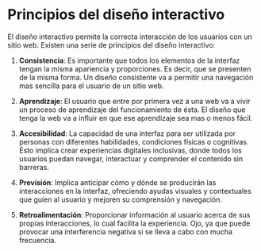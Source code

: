# Principios del diseño interactivo

El diseño interactivo permite la correcta interacción de los usuarios
con un sitio web. Existen una serie de principios del diseño
interactivo:

1. **Consistencia**: Es importante que todos los elementos de la interfaz tengan la misma
apariencia y proporciones. Es decir, que se presenten de la misma forma.
Un diseño consistente va a permitir una navegación mas sencilla para el
usuario de un sitio web.

2. **Aprendizaje**: El usuario que entre por primera vez a una web va a vivir un proceso de
aprendizaje del funcionamiento de ésta. El diseño que tenga la web va a
influir en que ese aprendizaje sea mas o menos fácil.

3. **Accesibilidad**: La capacidad de una interfaz para ser utilizada por personas con
diferentes habilidades, condiciones físicas o cognitivas. Ésto implica
crear experiencias digitales inclusivas, donde todos los usuarios puedan
navegar, interactuar y comprender el contenido sin barreras.

4. **Previsión**: Implica anticipar cómo y dónde se producirán las interacciones en la
interfaz, ofreciendo ayudas visuales y contextuales que guíen al usuario
y mejoren su comprensión y navegación.

5. **Retroalimentación**: Proporcionar información al usuario acerca de sus propias interacciones,
lo cual facilita la experiencia. Ojo, ya que puede provocar una
interferencia negativa si se lleva a cabo con mucha frecuencia.
